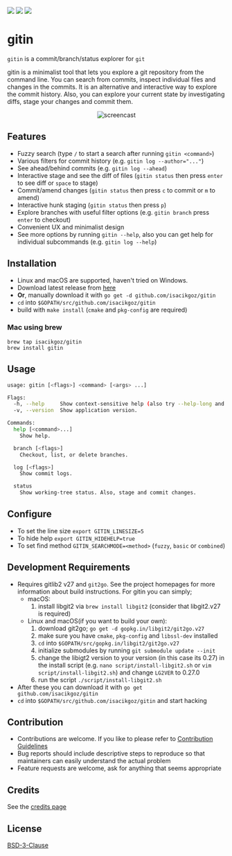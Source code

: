 ![](https://img.shields.io/travis/com/isacikgoz/gitin.svg?style=flat) ![](https://img.shields.io/github/downloads/isacikgoz/gitin/total.svg?style=flat) ![](https://img.shields.io/github/release-pre/isacikgoz/gitin.svg?style=flat)

# gitin

`gitin` is a commit/branch/status explorer for `git`

gitin is a minimalist tool that lets you explore a git repository from the command line. You can search from commits, inspect individual files and changes in the commits. It is an alternative and interactive way to explore the commit history. Also, you can explore your current state by investigating diffs, stage your changes and commit them.

<p align="center">
   <img src="https://github.com/isacikgoz/gitin/blob/master/img/screencast.gif" alt="screencast"/>
</p>

## Features
- Fuzzy search (type `/` to start a search after running `gitin <command>`)
- Various filters for commit history (e.g. `gitin log --author="..."`)
- See ahead/behind commits (e.g. `gitin log --ahead`)
- Interactive stage and see the diff of files (`gitin status` then press `enter` to see diff or `space` to stage)
- Commit/amend changes (`gitin status` then press `c` to commit or `m` to amend)
- Interactive hunk staging (`gitin status` then press `p`)
- Explore branches with useful filter options (e.g. `gitin branch` press `enter` to checkout)
- Convenient UX and minimalist design
- See more options by running `gitin --help`, also you can get help for individual subcommands (e.g. `gitin log --help`)

## Installation
- Linux and macOS are supported, haven't tried on Windows.
- Download latest release from [here](https://github.com/isacikgoz/gitin/releases)
- **Or**, manually download it with `go get -d github.com/isacikgoz/gitin`
- `cd` into `$GOPATH/src/github.com/isacikgoz/gitin`
- build with `make install` (`cmake` and `pkg-config` are required)

### Mac using brew
```
brew tap isacikgoz/gitin
brew install gitin
```

## Usage
```bash
usage: gitin [<flags>] <command> [<args> ...]

Flags:
  -h, --help     Show context-sensitive help (also try --help-long and --help-man).
  -v, --version  Show application version.

Commands:
  help [<command>...]
    Show help.

  branch [<flags>]
    Checkout, list, or delete branches.

  log [<flags>]
    Show commit logs.

  status
    Show working-tree status. Also, stage and commit changes.

```

## Configure
- To set the line size `export GITIN_LINESIZE=5`
- To hide help `export GITIN_HIDEHELP=true`
- To set find method `GITIN_SEARCHMODE=<method>` (`fuzzy`, `basic` or `combined`)

## Development Requirements
- Requires gitlib2 v27 and `git2go`. See the project homepages for more information about build instructions. For gitin you can simply;
  - macOS:
    1. install libgit2 via `brew install libgit2` (consider that libgit2.v27 is required)
  - Linux and macOS(if you want to build your own):
    1. download git2go; `go get -d gopkg.in/libgit2/git2go.v27`
    2. make sure you have `cmake`, `pkg-config` and `libssl-dev` installed
    3. `cd` into `$GOPATH/src/gopkg.in/libgit2/git2go.v27`
    4. initialize submodules by running `git submodule update --init`
    5. change the libigt2 version to your version (in this case its 0.27) in the install script (e.g. `nano script/install-libgit2.sh` or `vim script/install-libgit2.sh`) and change `LG2VER` to 0.27.0
    6. run the script `./script/install-libgit2.sh`
- After these you can download it with `go get github.com/isacikgoz/gitin`
- `cd` into `$GOPATH/src/github.com/isacikgoz/gitin` and start hacking

## Contribution
- Contributions are welcome. If you like to please refer to [Contribution Guidelines](/CONTRIBUTING.md)
- Bug reports should include descriptive steps to reproduce so that maintainers can easily understand the actual problem
- Feature requests are welcome, ask for anything that seems appropriate

## Credits
See the [credits page](https://github.com/isacikgoz/gitin/wiki/Credits)

## License
[BSD-3-Clause](/LICENSE)
